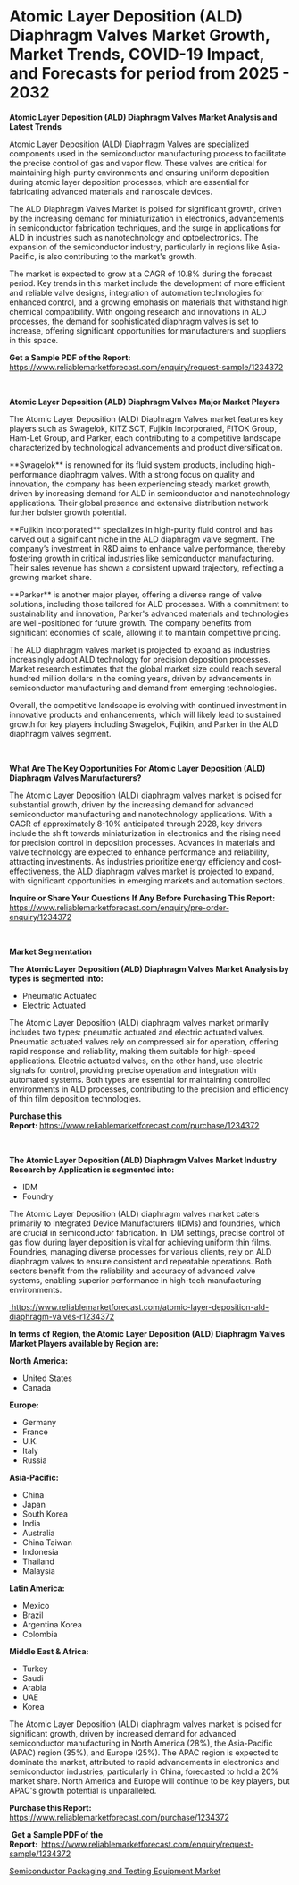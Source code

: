 <p><h1>Atomic Layer Deposition (ALD) Diaphragm Valves Market Growth, Market Trends, COVID-19 Impact, and Forecasts for period from 2025 - 2032</h1></p><p><strong>Atomic Layer Deposition (ALD) Diaphragm Valves Market Analysis and Latest Trends</strong></p>
<p><p>Atomic Layer Deposition (ALD) Diaphragm Valves are specialized components used in the semiconductor manufacturing process to facilitate the precise control of gas and vapor flow. These valves are critical for maintaining high-purity environments and ensuring uniform deposition during atomic layer deposition processes, which are essential for fabricating advanced materials and nanoscale devices.</p><p>The ALD Diaphragm Valves Market is poised for significant growth, driven by the increasing demand for miniaturization in electronics, advancements in semiconductor fabrication techniques, and the surge in applications for ALD in industries such as nanotechnology and optoelectronics. The expansion of the semiconductor industry, particularly in regions like Asia-Pacific, is also contributing to the market's growth.</p><p>The market is expected to grow at a CAGR of 10.8% during the forecast period. Key trends in this market include the development of more efficient and reliable valve designs, integration of automation technologies for enhanced control, and a growing emphasis on materials that withstand high chemical compatibility. With ongoing research and innovations in ALD processes, the demand for sophisticated diaphragm valves is set to increase, offering significant opportunities for manufacturers and suppliers in this space.</p></p>
<p><strong>Get a Sample PDF of the Report:&nbsp;</strong> <a href="https://www.reliablemarketforecast.com/enquiry/request-sample/1234372?utm_campaign=1080&utm_medium=2&utm_source=Github&utm_content=ia&utm_term=13022025&utm_id=atomic-layer-deposition-ald-diaphragm-valves">https://www.reliablemarketforecast.com/enquiry/request-sample/1234372</a></p>
<p>&nbsp;</p>
<p><strong>Atomic Layer Deposition (ALD) Diaphragm Valves Major Market Players</strong></p>
<p><p>The Atomic Layer Deposition (ALD) Diaphragm Valves market features key players such as Swagelok, KITZ SCT, Fujikin Incorporated, FITOK Group, Ham-Let Group, and Parker, each contributing to a competitive landscape characterized by technological advancements and product diversification.</p><p>**Swagelok** is renowned for its fluid system products, including high-performance diaphragm valves. With a strong focus on quality and innovation, the company has been experiencing steady market growth, driven by increasing demand for ALD in semiconductor and nanotechnology applications. Their global presence and extensive distribution network further bolster growth potential.</p><p>**Fujikin Incorporated** specializes in high-purity fluid control and has carved out a significant niche in the ALD diaphragm valve segment. The company’s investment in R&D aims to enhance valve performance, thereby fostering growth in critical industries like semiconductor manufacturing. Their sales revenue has shown a consistent upward trajectory, reflecting a growing market share.</p><p>**Parker** is another major player, offering a diverse range of valve solutions, including those tailored for ALD processes. With a commitment to sustainability and innovation, Parker's advanced materials and technologies are well-positioned for future growth. The company benefits from significant economies of scale, allowing it to maintain competitive pricing.</p><p>The ALD diaphragm valves market is projected to expand as industries increasingly adopt ALD technology for precision deposition processes. Market research estimates that the global market size could reach several hundred million dollars in the coming years, driven by advancements in semiconductor manufacturing and demand from emerging technologies.</p><p>Overall, the competitive landscape is evolving with continued investment in innovative products and enhancements, which will likely lead to sustained growth for key players including Swagelok, Fujikin, and Parker in the ALD diaphragm valves segment.</p></p>
<p>&nbsp;</p>
<p><strong>What Are The Key Opportunities For Atomic Layer Deposition (ALD) Diaphragm Valves Manufacturers?</strong></p>
<p><p>The Atomic Layer Deposition (ALD) diaphragm valves market is poised for substantial growth, driven by the increasing demand for advanced semiconductor manufacturing and nanotechnology applications. With a CAGR of approximately 8-10% anticipated through 2028, key drivers include the shift towards miniaturization in electronics and the rising need for precision control in deposition processes. Advances in materials and valve technology are expected to enhance performance and reliability, attracting investments. As industries prioritize energy efficiency and cost-effectiveness, the ALD diaphragm valves market is projected to expand, with significant opportunities in emerging markets and automation sectors.</p></p>
<p><strong>Inquire or Share Your Questions If Any Before Purchasing This Report:</strong> <a href="https://www.reliablemarketforecast.com/enquiry/pre-order-enquiry/1234372?utm_campaign=1080&utm_medium=2&utm_source=Github&utm_content=ia&utm_term=13022025&utm_id=atomic-layer-deposition-ald-diaphragm-valves">https://www.reliablemarketforecast.com/enquiry/pre-order-enquiry/1234372</a></p>
<p>&nbsp;</p>
<p><strong>Market Segmentation</strong></p>
<p><strong>The Atomic Layer Deposition (ALD) Diaphragm Valves Market Analysis by types is segmented into:</strong></p>
<p><ul><li>Pneumatic Actuated</li><li>Electric Actuated</li></ul></p>
<p><p>The Atomic Layer Deposition (ALD) diaphragm valves market primarily includes two types: pneumatic actuated and electric actuated valves. Pneumatic actuated valves rely on compressed air for operation, offering rapid response and reliability, making them suitable for high-speed applications. Electric actuated valves, on the other hand, use electric signals for control, providing precise operation and integration with automated systems. Both types are essential for maintaining controlled environments in ALD processes, contributing to the precision and efficiency of thin film deposition technologies.</p></p>
<p><strong>Purchase this Report:&nbsp;</strong><a href="https://www.reliablemarketforecast.com/purchase/1234372?utm_campaign=1080&utm_medium=2&utm_source=Github&utm_content=ia&utm_term=13022025&utm_id=atomic-layer-deposition-ald-diaphragm-valves">https://www.reliablemarketforecast.com/purchase/1234372</a></p>
<p>&nbsp;</p>
<p><strong>The Atomic Layer Deposition (ALD) Diaphragm Valves Market Industry Research by Application is segmented into:</strong></p>
<p><ul><li>IDM</li><li>Foundry</li></ul></p>
<p><p>The Atomic Layer Deposition (ALD) diaphragm valves market caters primarily to Integrated Device Manufacturers (IDMs) and foundries, which are crucial in semiconductor fabrication. In IDM settings, precise control of gas flow during layer deposition is vital for achieving uniform thin films. Foundries, managing diverse processes for various clients, rely on ALD diaphragm valves to ensure consistent and repeatable operations. Both sectors benefit from the reliability and accuracy of advanced valve systems, enabling superior performance in high-tech manufacturing environments.</p></p>
<p><a href="https://www.reliablemarketforecast.com/atomic-layer-deposition-ald-diaphragm-valves-r1234372?utm_campaign=1080&utm_medium=2&utm_source=Github&utm_content=ia&utm_term=13022025&utm_id=atomic-layer-deposition-ald-diaphragm-valves">&nbsp;https://www.reliablemarketforecast.com/atomic-layer-deposition-ald-diaphragm-valves-r1234372</a></p>
<p><strong>In terms of Region, the Atomic Layer Deposition (ALD) Diaphragm Valves Market Players available by Region are:</strong></p>
<p>
    <p> <strong> North America: </strong>
        <ul>
            <li>United States</li>
            <li>Canada</li>
        </ul>
        </p> 
    <p> <strong> Europe: </strong>
        <ul>
            <li>Germany</li>
            <li>France</li>
            <li>U.K.</li>
            <li>Italy</li>
            <li>Russia</li>
        </ul>
        </p> 
    <p> <strong> Asia-Pacific: </strong>
        <ul>
            <li>China</li>
            <li>Japan</li>
            <li>South Korea</li>
            <li>India</li>
            <li>Australia</li>
            <li>China Taiwan</li>
            <li>Indonesia</li>
            <li>Thailand</li>
            <li>Malaysia</li>
        </ul>
        </p> 
    <p> <strong> Latin America: </strong>
        <ul>
            <li>Mexico</li>
            <li>Brazil</li>
            <li>Argentina Korea</li>
            <li>Colombia</li>
        </ul>
        </p> 
    <p> <strong> Middle East & Africa: </strong>
        <ul>
            <li>Turkey</li>
            <li>Saudi</li>
            <li>Arabia</li>
            <li>UAE</li>
            <li>Korea</li>
        </ul>
    </p>
    </p>
<p><p>The Atomic Layer Deposition (ALD) diaphragm valves market is poised for significant growth, driven by increased demand for advanced semiconductor manufacturing in North America (28%), the Asia-Pacific (APAC) region (35%), and Europe (25%). The APAC region is expected to dominate the market, attributed to rapid advancements in electronics and semiconductor industries, particularly in China, forecasted to hold a 20% market share. North America and Europe will continue to be key players, but APAC's growth potential is unparalleled.</p></p>
<p><strong>Purchase this Report: </strong><a href="https://www.reliablemarketforecast.com/purchase/1234372?utm_campaign=1080&utm_medium=2&utm_source=Github&utm_content=ia&utm_term=13022025&utm_id=atomic-layer-deposition-ald-diaphragm-valves">https://www.reliablemarketforecast.com/purchase/1234372</a></p>
<p>&nbsp;<strong>Get a Sample PDF of the Report:&nbsp;&nbsp;</strong><a href="https://www.reliablemarketforecast.com/enquiry/request-sample/1234372?utm_campaign=1080&utm_medium=2&utm_source=Github&utm_content=ia&utm_term=13022025&utm_id=atomic-layer-deposition-ald-diaphragm-valves">https://www.reliablemarketforecast.com/enquiry/request-sample/1234372</a></p>
<p><strong></strong></p>
<p><p><a href="https://github.com/gdfhhhj/Market-Research-Report-List-7/blob/main/semiconductor-packaging-and-testing-equipment-market.md?utm_campaign=1080&utm_medium=2&utm_source=Github&utm_content=ia&utm_term=13022025&utm_id=atomic-layer-deposition-ald-diaphragm-valves">Semiconductor Packaging and Testing Equipment Market</a></p></p>
